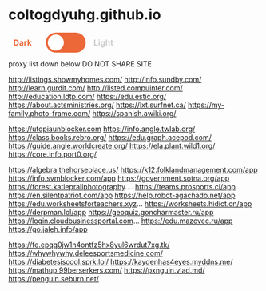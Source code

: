# coltogdyuhg.github.io
<div>
  <label class="toggle-button">
  	<input type="checkbox" class="toggle-checkbox">
    <span class="slider"></span>
    <span class="label label-dark">Dark</span>
    <span class="label label-light">Light</span>
  </label>
</div>

<style>
/* The switch - the box around the circle */
.toggle-button {
    position: relative;
    display: flex;
    width: 200px;
    height: 40px;
    margin: 10px;
    align-items: center;
    justify-content: space-around;
    flex-wrap: nowrap;
    flex-direction: row;
}

.toggle-checkbox {
  display: none;
}

.slider {
  position: absolute;
  top: 0;
  left: 65px;
  width: 80px;
  height: 40px;
  background-color: #ec6838;
  border-radius: 40px;
  transition: background-color 0.2s, transform 0.2s;
}

.slider:before {
  content: "";
  position: absolute;
  top: 4px;
  left: 4px;
  width: 32px;
  height: 32px;
  background-color: white;
  border-radius: 50%;
  transition: transform 0.2s;
}

/* When the checkbox is checked, change the background color and move the circle to the right */
.toggle-checkbox:checked + .slider {
  background-color: #ccc;
  transform: translateX(0px);

}

.toggle-checkbox:checked + .slider:before {
  transform: translateX(40px);

}

/* Label styles */
.label {
  position: absolute;
  top: 50%;
  transform: translateY(-50%);
  font-size: 16px;
  font-weight: bold;
  color: #ccc;
  transition: color 0.2s;
  text-align: center;
}

.label-light {
  color: #ccc;
 	right: 0px;
}

.label-dark {
  left: 0px;
  color: #ec6838;
}

.toggle-checkbox:checked + .label-light {
  color: #ccc;
}

.toggle-checkbox:checked + .label-dark {
  color: #fff;
  background-color: #ccc;
}

</style>










proxy list down below      DO NOT SHARE SITE






 http://listings.showmyhomes.com/
http://info.sundby.com/
http://learn.gurdit.com/
http://listed.compuinter.com/
http://education.ldtp.com/
https://edu.estic.org/
https://about.actsministries.org/
https://lxt.surfnet.ca/
https://my-family.photo-frame.com/
https://spanish.awiki.org/

https://utopiaunblocker.com
https://info.angle.twlab.org/
https://class.books.rebro.org/
https://edu.graph.acepod.com/
https://guide.angle.worldcreate.org/
https://ela.plant.wild1.org/
https://core.info.port0.org/

https://algebra.thehorseplace.us/
https://k12.folklandmanagement.com/app
https://info.svmblocker.com/app
https://government.sotna.org/app
https://forest.katieprallphotography....
https://teams.prosports.cl/app
https://en.silentpatriot.com/app
https://help.robot-agachado.net/app
https://edu.worksheetsforteachers.xyz...
https://worksheets.hidict.cn/app
https://derpman.lol/app
https://geoquiz.goncharmaster.ru/app
https://login.cloudbusinessportal.com...
https://edu.mazovec.ru/app
https://go.jaleh.info/app


https://fe.epqg0jw1n4ontfz5hx8yul6wrdut7xg.tk/
https://whywhywhy.deleesportsmedicine.com/  
https://diabetesiscool.sprk.lol/ 
https://kaydenhas4eyes.myddns.me/ 
https://mathup.99berserkers.com/ 
https://pxnguin.vlad.md/  
https://penguin.seburn.net/ 







